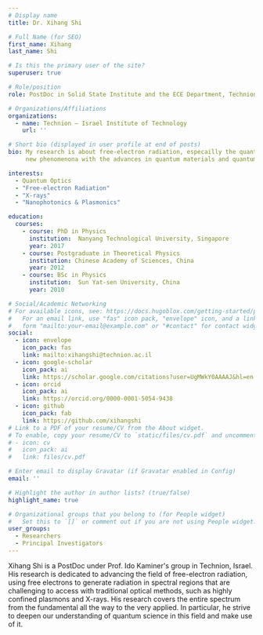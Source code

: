 ```yaml
---
# Display name
title: Dr. Xihang Shi

# Full Name (for SEO)
first_name: Xihang  
last_name: Shi

# Is this the primary user of the site?
superuser: true

# Role/position
role: PostDoc in Solid State Institute and the ECE Department, Technion, Israel

# Organizations/Affiliations
organizations:
  - name: Technion – Israel Institute of Technology
    url: ''

# Short bio (displayed in user profile at end of posts)
bio: My research is about free-electron radiation, especailly the quantum science behind it. I focuse on exploring 
     new phenomenona with the advances in quantum materials and quantum technologies. 

interests:
  - Quantum Optics
  - "Free-electron Radiation"
  - "X-rays"
  - "Nanophotonics & Plasmonics"

education:
  courses:
    - course: PhD in Physics
      institution:  Nanyang Technological University, Singapore
      year: 2017
    - course: Postgraduate in Theoretical Physics
      institution: Chinese Academy of Sciences, China
      year: 2012
    - course: BSc in Physics
      institution:  Sun Yat-sen University, China
      year: 2010

# Social/Academic Networking
# For available icons, see: https://docs.hugoblox.com/getting-started/page-builder/#icons
#   For an email link, use "fas" icon pack, "envelope" icon, and a link in the
#   form "mailto:your-email@example.com" or "#contact" for contact widget.
social:
  - icon: envelope
    icon_pack: fas
    link: mailto:xihangshi@technion.ac.il
  - icon: google-scholar
    icon_pack: ai
    link: https://scholar.google.com/citations?user=UgMWkY0AAAAJ&hl=en
  - icon: orcid
    icon_pack: ai
    link: https://orcid.org/0000-0001-5054-9438
  - icon: github
    icon_pack: fab
    link: https://github.com/xihangshi
# Link to a PDF of your resume/CV from the About widget.
# To enable, copy your resume/CV to `static/files/cv.pdf` and uncomment the lines below.
# - icon: cv
#   icon_pack: ai
#   link: files/cv.pdf

# Enter email to display Gravatar (if Gravatar enabled in Config)
email: ''

# Highlight the author in author lists? (true/false)
highlight_name: true

# Organizational groups that you belong to (for People widget)
#   Set this to `[]` or comment out if you are not using People widget.
user_groups:
  - Researchers
  - Principal Investigators 
---
```


Xihang Shi is a PostDoc under Prof. Ido Kaminer's group in Technion, Israel. His research is dedicated to advancing the field of free-electron radiation, using free electrons to generate radiation in spectral regions that are challenging to access with traditional optical methods, such as highly confined plasmons and X-rays. His research covers the entire spectrum from the fundamental all the way to the very applied. In particular, he strive to deepen our understanding of quantum science in this field and make use of it.
